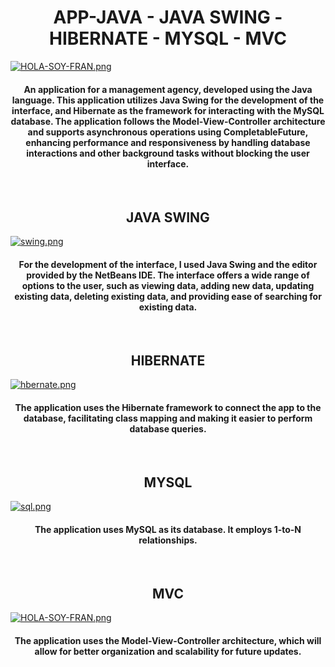# <div align="center"> APP-JAVA - JAVA SWING - HIBERNATE - MYSQL - MVC </div>

[![HOLA-SOY-FRAN.png](https://i.postimg.cc/1zF33sYY/HOLA-SOY-FRAN.png)](https://postimg.cc/LqHpyKSz)

<h4 align="center">An application for a management agency, developed using the Java language. This application utilizes Java Swing for the development of the interface, and Hibernate as the framework for interacting with the MySQL database. The application follows the Model-View-Controller architecture and supports asynchronous operations using CompletableFuture, enhancing performance and responsiveness by handling database interactions and other background tasks without blocking the user interface.</h4>

<br>

## <div align="center">JAVA SWING</div>

[![swing.png](https://i.postimg.cc/mkXZhD3C/swing.png)](https://postimg.cc/LgPFbmb8)

<h4 align="center">For the development of the interface, I used Java Swing and the editor provided by the NetBeans IDE. The interface offers a wide range of options to the user, such as viewing data, adding new data, updating existing data, deleting existing data, and providing ease of searching for existing data.</h4>

<br>

## <div align="center">HIBERNATE</div>

[![hbernate.png](https://i.postimg.cc/Pr2x3d7B/hbernate.png)](https://postimg.cc/WhqTtcTn)

<h4 align="center">The application uses the Hibernate framework to connect the app to the database, facilitating class mapping and making it easier to perform database queries.</h4>

<br>

## <div align="center">MYSQL</div>

[![sql.png](https://i.postimg.cc/vTTLNGyX/sql.png)](https://postimg.cc/rR6rdXKt)

<h4 align="center">The application uses MySQL as its database. It employs 1-to-N relationships.</h4>

<br>

## <div align="center">MVC</div>

[![HOLA-SOY-FRAN.png](https://i.postimg.cc/tCjLwP6c/HOLA-SOY-FRAN.png)](https://postimg.cc/rzfntDQG)

<h4 align="center">The application uses the Model-View-Controller architecture, which will allow for better organization and scalability for future updates.</h4>


